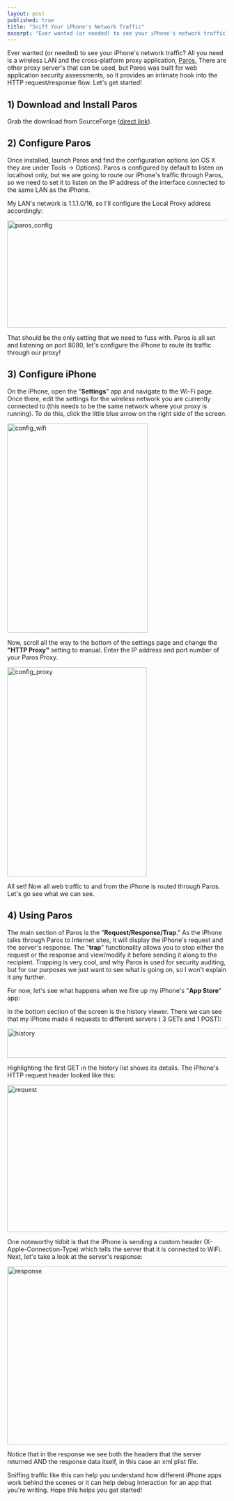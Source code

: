 ```yaml
---
layout: post
published: true
title: "Sniff Your iPhone's Network Traffic"
excerpt: "Ever wanted (or needed) to see your iPhone's network traffic? All you need is a wireless LAN and the cross-platform proxy application, Paros."
---
```


Ever wanted (or needed) to see your iPhone's network traffic? All you need is a wireless LAN and the cross-platform proxy application, [Paros.][1] There are other proxy server's that can be used, but Paros was built for web application security assessments, so it provides an intimate hook into the HTTP request/response flow. Let's get started!

## 1) Download and Install Paros

Grab the download from SourceForge ([direct link][2]).

## 2) Configure Paros

Once installed, launch Paros and find the configuration options (on OS X they are under Tools -> Options). Paros is configured by default to listen on localhost only, but we are going to route our iPhone's traffic through Paros, so we need to set it to listen on the IP address of the interface connected to the same LAN as the iPhone.

My LAN's network is 1.1.1.0/16, so I'll configure the Local Proxy address accordingly:

<img src="/wp-content/uploads/2009/06/paros_config.png" height="246" alt="paros_config" width="540" />

That should be the only setting that we need to fuss with. Paros is all set and listening on port 8080, let's configure the iPhone to route its traffic through our proxy!

## 3) Configure iPhone

On the iPhone, open the "**Settings**" app and navigate to the Wi-Fi page. Once there, edit the settings for the wireless network you are currently connected to (this needs to be the same network where your proxy is running). To do this, click the little blue arrow on the right side of the screen.

<img src="/wp-content/uploads/2009/06/config_wifi.png" height="480" alt="config_wifi" width="322" />

Now, scroll all the way to the bottom of the settings page and change the **"HTTP Proxy"** setting to manual. Enter the IP address and port number of your Paros Proxy.

<img src="/wp-content/uploads/2009/06/config_proxy.png" height="480" alt="config_proxy" width="320" />

All set! Now all web traffic to and from the iPhone is routed through Paros. Let's go see what we can see.

## 4) Using Paros

The main section of Paros is the "**Request/Response/Trap**." As the iPhone talks through Paros to Internet sites, it will display the iPhone's request and the server's response. The "**trap**" functionality allows you to stop either the request or the response and view/modify it before sending it along to the recipient. Trapping is very cool, and why Paros is used for security auditing, but for our purposes we just want to see what is going on, so I won't explain it any further.

For now, let's see what happens when we fire up my iPhone's "**App Store**" app:

In the bottom section of the screen is the history viewer. There we can see that my iPhone made 4 requests to different servers ( 3 GETs and 1 POST):

<img src="/wp-content/uploads/2009/06/history.png" height="67" alt="history" width="540" />

Highlighting the first GET in the history list shows its details. The iPhone's HTTP request header looked like this:

<img src="/wp-content/uploads/2009/06/request.png" height="337" alt="request" width="540" />

One noteworthy tidbit is that the iPhone is sending a custom header (X-Apple-Connection-Type) which tells the server that it is connected to WiFi. Next, let's take a look at the server's response:

<img src="/wp-content/uploads/2009/06/response.png" height="408" alt="response" width="540" />

Notice that in the response we see both the headers that the server returned AND the response data itself, in this case an xml plist file.

Sniffing traffic like this can help you understand how different iPhone apps work behind the scenes or it can help debug interaction for an app that you're writing. Hope this helps you get started!


[1]: http://www.parosproxy.org/index.shtml
[2]: https://sourceforge.net/projects/paros/files/latest/download
